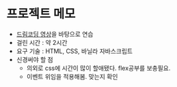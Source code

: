 # 프로젝트 메모

- [드림코딩 영상](https://www.youtube.com/watch?v=We2Kv1HMGvc)을 바탕으로 연습
- 걸린 시간 : 약 2시간
- 요구 기술 : HTML, CSS, 바닐라 자바스크립트
- 신경써야 할 점
  - 의외로 css에 시간이 많이 할애됐다. flex공부를 보충필요.
  - 이벤트 위임을 적용해봄. 맞는지 확인
